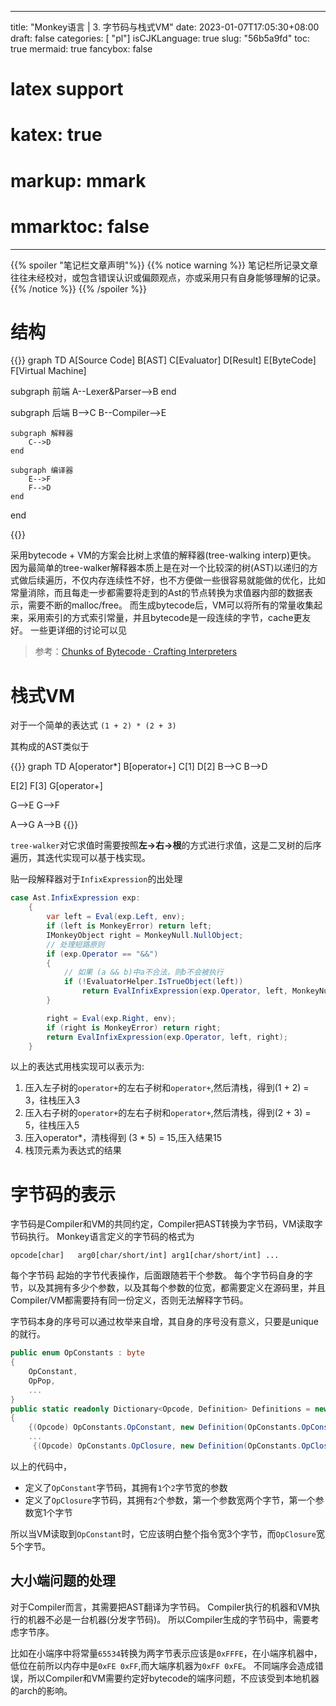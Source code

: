 
---
title: "Monkey语言 | 3. 字节码与栈式VM"
date: 2023-01-07T17:05:30+08:00
draft: false
categories: [ "pl"]
isCJKLanguage: true
slug: "56b5a9fd"
toc: true 
mermaid: true 
fancybox: false
# latex support
# katex: true
# markup: mmark
# mmarktoc: false 
---


{{% spoiler "笔记栏文章声明"%}} 
    {{% notice warning %}}
    笔记栏所记录文章往往未经校对，或包含错误认识或偏颇观点，亦或采用只有自身能够理解的记录。
    {{% /notice %}}
{{% /spoiler %}}

# 结构

{{<mermaid>}}
graph TD
A[Source Code]
B[AST]
C[Evaluator]
D[Result]
E[ByteCode]
F[Virtual Machine]

subgraph 前端
A--Lexer&Parser-->B
end

subgraph 后端
    B-->C
    B--Compiler-->E

    subgraph 解释器
        C-->D
    end

    subgraph 编译器
        E-->F
        F-->D
    end
end

{{</mermaid>}}

采用bytecode + VM的方案会比树上求值的解释器(tree-walking interp)更快。
因为最简单的tree-walker解释器本质上是在对一个比较深的树(AST)以递归的方式做后续遍历，不仅内存连续性不好，也不方便做一些很容易就能做的优化，比如常量消除，而且每走一步都需要将走到的Ast的节点转换为求值器内部的数据表示，需要不断的malloc/free。
而生成bytecode后，VM可以将所有的常量收集起来，采用索引的方式索引常量，并且bytecode是一段连续的字节，cache更友好。
一些更详细的讨论可以见
> 参考：[Chunks of Bytecode · Crafting Interpreters](https://craftinginterpreters.com/chunks-of-bytecode.html)

# 栈式VM

对于一个简单的表达式 `(1 + 2) * (2 + 3) `

其构成的AST类似于

{{<mermaid>}}
graph TD
A[operator*]
B[operator+]
C[1]
D[2]
B-->C
B-->D

E[2]
F[3]
G[operator+]

G-->E
G-->F

A-->G
A-->B
{{</mermaid>}}

`tree-walker`对它求值时需要按照**左->右->根**的方式进行求值，这是二叉树的后序遍历，其迭代实现可以基于栈实现。

贴一段解释器对于`InfixExpression`的出处理
```c#
case Ast.InfixExpression exp:
    {
        var left = Eval(exp.Left, env);
        if (left is MonkeyError) return left;
        IMonkeyObject right = MonkeyNull.NullObject;
        // 处理短路原则
        if (exp.Operator == "&&")
        {
            // 如果 (a && b)中a不合法，则b不会被执行
            if (!EvaluatorHelper.IsTrueObject(left))
                return EvalInfixExpression(exp.Operator, left, MonkeyNull.NullObject);
        }

        right = Eval(exp.Right, env);
        if (right is MonkeyError) return right;
        return EvalInfixExpression(exp.Operator, left, right);
    }
```

以上的表达式用栈实现可以表示为:
1. 压入左子树的`operator+`的左右子树和`operator+`,然后清栈，得到(1 + 2) = 3，往栈压入3
2. 压入右子树的`operator+`的左右子树和`operator+`,然后清栈，得到(2 + 3) = 5，往栈压入5
3. 压入operator*，清栈得到 (3 * 5) = 15,压入结果15
4. 栈顶元素为表达式的结果

# 字节码的表示

字节码是Compiler和VM的共同约定，Compiler把AST转换为字节码，VM读取字节码执行。
Monkey语言定义的字节码的格式为

```
opcode[char]   arg0[char/short/int] arg1[char/short/int] ...
```

每个字节码 起始的字节代表操作，后面跟随若干个参数。
每个字节码自身的字节，以及其拥有多少个参数，以及其每个参数的位宽，都需要定义在源码里，并且Compiler/VM都需要持有同一份定义，否则无法解释字节码。


字节码本身的序号可以通过枚举来自增，其自身的序号没有意义，只要是unique的就行。
```C#
public enum OpConstants : byte
{
    OpConstant,
    OpPop,
    ...
}
public static readonly Dictionary<Opcode, Definition> Definitions = new()
{
    {(Opcode) OpConstants.OpConstant, new Definition(OpConstants.OpConstant.ToString(), new List<int> {2})},
    ...
     {(Opcode) OpConstants.OpClosure, new Definition(OpConstants.OpClosure.ToString(), new List<int> {2, 1})},
```

以上的代码中，
- 定义了`OpConstant`字节码，其拥有`1`个`2`字节宽的参数
- 定义了`OpClosure`字节码，其拥有`2`个参数，第一个参数宽两个字节，第一个参数宽1个字节

所以当VM读取到`OpConstant`时，它应该明白整个指令宽3个字节，而`OpClosure`宽5个字节。

## 大小端问题的处理

对于Compiler而言，其需要把AST翻译为字节码。
Compiler执行的机器和VM执行的机器不必是一台机器(分发字节码)。
所以Compiler生成的字节码中，需要考虑字节序。

比如在小端序中将常量`65534`转换为两字节表示应该是`0xFFFE`，在小端序机器中，低位在前所以内存中是`0xFE 0xFF`,而大端序机器为`0xFF 0xFE`。
不同端序会造成错误，所以Compiler和VM需要约定好bytecode的端序问题，不应该受到本地机器的arch的影响。


